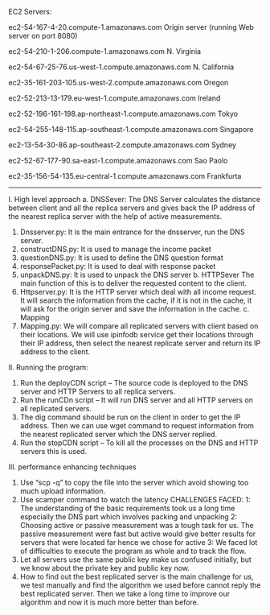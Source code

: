 EC2 Servers:

ec2-54-167-4-20.compute-1.amazonaws.com	Origin server (running Web server on port 8080)

ec2-54-210-1-206.compute-1.amazonaws.com		N. Virginia

ec2-54-67-25-76.us-west-1.compute.amazonaws.com		N. California

ec2-35-161-203-105.us-west-2.compute.amazonaws.com	Oregon

ec2-52-213-13-179.eu-west-1.compute.amazonaws.com	Ireland

ec2-52-196-161-198.ap-northeast-1.compute.amazonaws.com	Tokyo

ec2-54-255-148-115.ap-southeast-1.compute.amazonaws.com	Singapore

ec2-13-54-30-86.ap-southeast-2.compute.amazonaws.com	Sydney

ec2-52-67-177-90.sa-east-1.compute.amazonaws.com	Sao Paolo

ec2-35-156-54-135.eu-central-1.compute.amazonaws.com    Frankfurta


------------------------------------------------------------------------------------

I.	High level approach
a.	DNSSever:
The DNS Server calculates the distance between client and all the replica servers and gives back the IP address of the nearest replica server with the help of active measurements.
1.	Dnsserver.py: It is the main entrance for the dnsserver, run the DNS server.
2.	constructDNS.py: It is used to manage the income packet
3.	questionDNS.py: It is used to define the DNS question format
4.	responsePacket.py: It is used to deal with response packet
5.	unpackDNS.py: It is used to unpack the DNS server
b.	HTTPSever
The main function of this is to deliver the requested content to the client.
1.	Httpserver.py: It is the HTTP server which deal with all income request. It will search the information from the cache, if it is not in the cache, it will ask for the origin server and save the information in the cache.
c.	Mapping
1.	Mapping.py: We will compare all replicated servers with client based on their locations. We will use ipinfodb service get their locations through their IP address, then select the nearest replicate server and return its IP address to the client. 

II.	Running the program:
1.	Run the deployCDN script – The source code is deployed to the DNS server and HTTP Servers to all replica servers.
2.	Run the runCDn script – It will run DNS server and all HTTP servers on all replicated servers.
3.	The dig command should be run on the client in order to get the IP address. Then we can use wget command to request information from the nearest replicated server which the DNS server replied.
4.	Run the stopCDN script – To kill all the processes on the DNS and HTTP servers this is used.

III.	performance enhancing techniques
1.	Use “scp -q” to copy the file into the server which avoid showing too much upload information.
2.	Use scamper command to watch the latency
CHALLENGES FACED:
1: The understanding of the basic requirements took us a long time especially the DNS part which involves packing and unpacking
2: Choosing active or passive measurement was a tough task for us. The passive measurement were fast but active would give better results for servers that were located far hence we chose for active
3: We faced lot of difficulties to execute the program as whole and to track the flow.
4. Let all servers use the same public key make us confused initially, but we know about the private key and public key now.
5. How to find out the best replicated server is the main challenge for us, we test manually and find the algorithm we used before cannot reply the best replicated server. Then we take a long time to improve our algorithm and now it is much more better than before.

